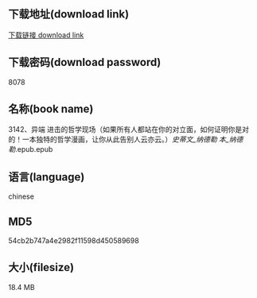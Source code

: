 ## 下载地址(download link)
[下载链接 download link](https://voluble-croquembouche-d321dc.netlify.app/?s=3142%E3%80%81%E5%BC%82%E7%AB%AF+%E8%BF%9B%E5%87%BB%E7%9A%84%E5%93%B2%E5%AD%A6%E7%8E%B0%E5%9C%BA%EF%BC%88%E5%A6%82%E6%9E%9C%E6%89%80%E6%9C%89%E4%BA%BA%E9%83%BD%E7%AB%99%E5%9C%A8%E4%BD%A0%E7%9A%84%E5%AF%B9%E7%AB%8B%E9%9D%A2%EF%BC%8C%E5%A6%82%E4%BD%95%E8%AF%81%E6%98%8E%E4%BD%A0%E6%98%AF%E5%AF%B9%E7%9A%84%EF%BC%81%E4%B8%80%E6%9C%AC%E7%8B%AC%E7%89%B9%E7%9A%84%E5%93%B2%E5%AD%A6%E6%BC%AB%E7%94%BB%EF%BC%8C%E8%AE%A9%E4%BD%A0%E4%BB%8E%E6%AD%A4%E5%91%8A%E5%88%AB%E4%BA%BA%E4%BA%91%E4%BA%A6%E4%BA%91%E3%80%82%EF%BC%89_%E5%8F%B2%E8%92%82%E6%96%87_%E7%BA%B3%E5%BE%B7%E5%8B%92+%E6%9C%AC_%E7%BA%B3%E5%BE%B7%E5%8B%92_.epub)

## 下载密码(download password)
8078

## 名称(book name)
3142、异端 进击的哲学现场（如果所有人都站在你的对立面，如何证明你是对的！一本独特的哲学漫画，让你从此告别人云亦云。）_史蒂文_纳德勒 本_纳德勒_.epub.epub

## 语言(language)
chinese

## MD5
54cb2b747a4e2982f11598d450589698

## 大小(filesize)
18.4 MB
